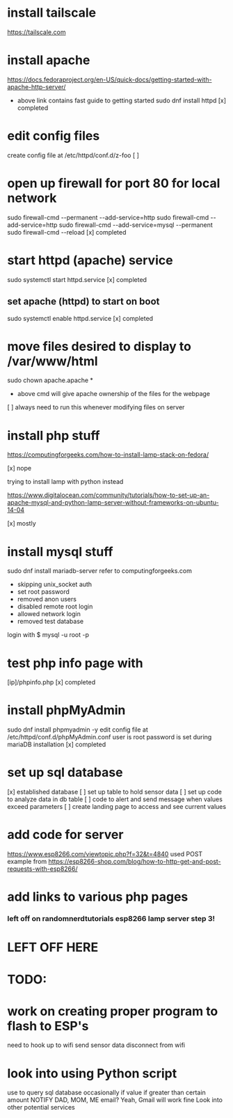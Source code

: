 # install tailscale

https://tailscale.com

# install apache

https://docs.fedoraproject.org/en-US/quick-docs/getting-started-with-apache-http-server/

- above link contains fast guide to getting started
  sudo dnf install httpd
  [x] completed

# edit config files

create config file at /etc/httpd/conf.d/z-foo
[ ]

# open up firewall for port 80 for local network

sudo firewall-cmd --permanent --add-service=http
sudo firewall-cmd --add-service=http
sudo firewall-cmd --add-service=mysql --permanent
sudo firewall-cmd --reload
[x] completed

# start httpd (apache) service

sudo systemctl start httpd.service
[x] completed

## set apache (httpd) to start on boot

sudo systemctl enable httpd.service
[x] completed

# move files desired to display to /var/www/html

sudo chown apache.apache \*

- above cmd will give apache ownership of the files for the webpage

[ ] always need to run this whenever modifying files on server

# install php stuff

https://computingforgeeks.com/how-to-install-lamp-stack-on-fedora/

[x] nope

trying to install lamp with python instead

https://www.digitalocean.com/community/tutorials/how-to-set-up-an-apache-mysql-and-python-lamp-server-without-frameworks-on-ubuntu-14-04

[x] mostly

# install mysql stuff

sudo dnf install mariadb-server
refer to computingforgeeks.com

- skipping unix_socket auth
- set root password
- removed anon users
- disabled remote root login
- allowed network login
- removed test database

login with $ mysql -u root -p

# test php info page with

[ip]/phpinfo.php
[x] completed

# install phpMyAdmin

sudo dnf install phpmyadmin -y
edit config file at /etc/httpd/conf.d/phpMyAdmin.conf
user is root
password is set during mariaDB installation
[x] completed

# set up sql database

[x] established database
[ ] set up table to hold sensor data
[ ] set up code to analyze data in db table
[ ] code to alert and send message when values exceed parameters
[ ] create landing page to access and see current values

# add code for server

https://www.esp8266.com/viewtopic.php?f=32&t=4840
used POST example from
https://esp8266-shop.com/blog/how-to-http-get-and-post-requests-with-esp8266/

# add links to various php pages

### left off on randomnerdtutorials esp8266 lamp server step 3!

# LEFT OFF HERE

# TODO:

# work on creating proper program to flash to ESP's

need to hook up to wifi
send sensor data
disconnect from wifi

# look into using Python script

use to query sql database occasionally
if value if greater than certain amount
NOTIFY DAD, MOM, ME
email? Yeah, Gmail will work fine
Look into other potential services

